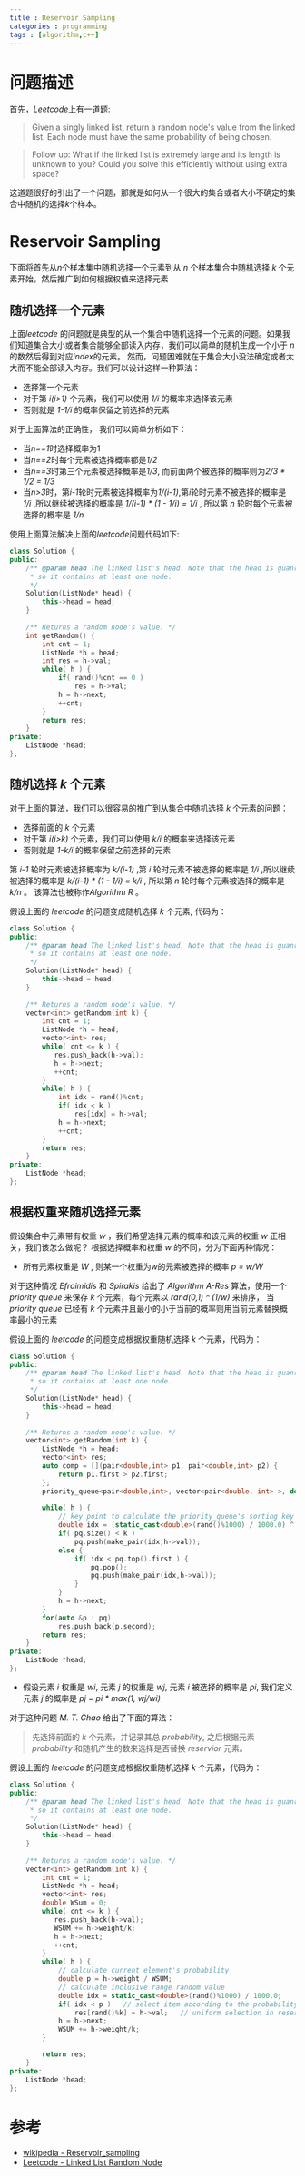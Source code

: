 ```yaml
---
title : Reservoir Sampling
categories : programming
tags : [algorithm,c++]
---
```


# 问题描述

首先，*Leetcode*上有一道题:

> Given a singly linked list, return a random node's value from the linked list. Each node must have the same probability of being chosen. 

> Follow up:
    What if the linked list is extremely large and its length is unknown to you? Could you solve this efficiently without using extra space?

这道题很好的引出了一个问题，那就是如何从一个很大的集合或者大小不确定的集合中随机的选择*k*个样本。

# Reservoir Sampling

下面将首先从*n*个样本集中随机选择一个元素到从 *n* 个样本集合中随机选择 *k* 个元素开始，然后推广到如何根据权值来选择元素

## 随机选择一个元素

上面*leetcode* 的问题就是典型的从一个集合中随机选择一个元素的问题。如果我们知道集合大小或者集合能够全部读入内存，我们可以简单的随机生成一个小于 *n* 的数然后得到对应*index*的元素。 然而，问题困难就在于集合大小没法确定或者太大而不能全部读入内存。我们可以设计这样一种算法：

* 选择第一个元素
* 对于第 *i(i>1)* 个元素，我们可以使用 *1/i* 的概率来选择该元素
* 否则就是 *1-1/i* 的概率保留之前选择的元素

对于上面算法的正确性， 我们可以简单分析如下：

* 当*n==1*时选择概率为1
* 当*n==2*时每个元素被选择概率都是*1/2*
* 当*n==3*时第三个元素被选择概率是*1/3*, 而前面两个被选择的概率则为*2/3 * 1/2 = 1/3*
* 当*n>3*时，第*i-1*轮时元素被选择概率为*1/(i-1)*,第*i*轮时元素不被选择的概率是 *1/i* ,所以继续被选择的概率是 *1/(i-1) * (1 - 1/i) = 1/i* , 所以第 *n* 轮时每个元素被选择的概率是 *1/n*

使用上面算法解决上面的*leetcode*问题代码如下:

```cpp
class Solution {
public:
    /** @param head The linked list's head. Note that the head is guanranteed to be not null, 
     * so it contains at least one node.
     */
    Solution(ListNode* head) {
        this->head = head;
    }
    
    /** Returns a random node's value. */
    int getRandom() {
        int cnt = 1;
        ListNode *h = head;
        int res = h->val;
        while( h ) {
            if( rand()%cnt == 0 )
                res = h->val;
            h = h->next;
            ++cnt;
        }
        return res;
    }
private:
    ListNode *head;
};
```

## 随机选择 *k* 个元素

对于上面的算法，我们可以很容易的推广到从集合中随机选择 *k* 个元素的问题：

* 选择前面的 *k* 个元素
* 对于第 *i(i>k)* 个元素，我们可以使用 *k/i* 的概率来选择该元素
* 否则就是 *1-k/i* 的概率保留之前选择的元素

第 *i-1* 轮时元素被选择概率为 *k/(i-1)* ,第 *i* 轮时元素不被选择的概率是 *1/i* ,所以继续被选择的概率是 *k/(i-1) * (1 - 1/i) = k/i* , 所以第 *n* 轮时每个元素被选择的概率是 *k/n* 。 该算法也被称作*Algorithm R* 。

假设上面的 *leetcode* 的问题变成随机选择 *k* 个元素, 代码为：

```cpp
class Solution {
public:
    /** @param head The linked list's head. Note that the head is guanranteed to be not null, 
     * so it contains at least one node.
     */
    Solution(ListNode* head) {
        this->head = head;
    }
    
    /** Returns a random node's value. */
    vector<int> getRandom(int k) {
        int cnt = 1;
        ListNode *h = head;
        vector<int> res;
        while( cnt <= k ) {
           res.push_back(h->val);
           h = h->next;
           ++cnt;
        }
        while( h ) {
            int idx = rand()%cnt;
            if( idx < k )
                res[idx] = h->val;
            h = h->next;
            ++cnt;
        }
        return res;
    }
private:
    ListNode *head;
};
```

## 根据权重来随机选择元素

假设集合中元素带有权重 *w* ，我们希望选择元素的概率和该元素的权重 *w* 正相关，我们该怎么做呢？
根据选择概率和权重 *w* 的不同，分为下面两种情况：

* 所有元素权重是 *W* , 则某一个权重为*w*的元素被选择的概率 *p = w/W*

对于这种情况 *Efraimidis* 和 *Spirakis* 给出了 *Algorithm A-Res* 算法，使用一个 *priority queue* 来保存 *k* 个元素，每个元素以 *rand(0,1) ^ (1/w)* 来排序， 当 *priority queue* 已经有 *k* 个元素并且最小的小于当前的概率则用当前元素替换概率最小的元素

假设上面的 *leetcode* 的问题变成根据权重随机选择 *k* 个元素，代码为：

```cpp
class Solution {
public:
    /** @param head The linked list's head. Note that the head is guanranteed to be not null, 
     * so it contains at least one node.
     */
    Solution(ListNode* head) {
        this->head = head;
    }
    
    /** Returns a random node's value. */
    vector<int> getRandom(int k) {
        ListNode *h = head;
        vector<int> res;
        auto comp = [](pair<double,int> p1, pair<double,int> p2) {
            return p1.first > p2.first;
        };
        priority_queue<pair<double,int>, vector<pair<double, int> >, decltype(comp) > pq(comp);
        
        while( h ) {
            // key point to calculate the priority_queue's sorting key : inclusive range
            double idx = (static_cast<double>(rand()%1000) / 1000.0) ^ h->weight;
            if( pq.size() < k )
                pq.push(make_pair(idx,h->val));
            else {
                if( idx < pq.top().first ) {
                    pq.pop();
                    pq.push(make_pair(idx,h->val));
                }
            }
            h = h->next;
        }
        for(auto &p : pq)
            res.push_back(p.second);
        return res;
    }
private:
    ListNode *head;
};
```

* 假设元素 *i* 权重是 *wi*, 元素 *j* 的权重是 *wj*, 元素 *i* 被选择的概率是 *pi*, 我们定义元素 *j* 的概率是 *pj = pi * max(1, wj/wi)*

对于这种问题 *M. T. Chao* 给出了下面的算法：

> 先选择前面的 *k* 个元素，并记录其总 *probability*, 之后根据元素 *probability* 和随机产生的数来选择是否替换 *reservior* 元素。

假设上面的 *leetcode* 的问题变成根据权重随机选择 *k* 个元素，代码为：

```cpp
class Solution {
public:
    /** @param head The linked list's head. Note that the head is guanranteed to be not null, 
     * so it contains at least one node.
     */
    Solution(ListNode* head) {
        this->head = head;
    }
    
    /** Returns a random node's value. */
    vector<int> getRandom(int k) {
        int cnt = 1;
        ListNode *h = head;
        vector<int> res;
        double WSum = 0;
        while( cnt <= k ) {
           res.push_back(h->val);
           WSUM += h->weight/k;
           h = h->next;
           ++cnt;
        }    
        while( h ) {
            // calculate current element's probability
            double p = h->weight / WSUM;
            // calculate inclusive range random value
            double idx = static_cast<double>(rand()%1000) / 1000.0;
            if( idx < p )   // select item according to the probability
                res[rand()%k] = h->val;   // uniform selection in reservior for replacement
            h = h->next;
            WSUM += h->weight/k;
        }

        return res;
    }
private:
    ListNode *head;
};
```

# 参考

* [wikipedia - Reservoir_sampling](https://en.wikipedia.org/wiki/Reservoir_sampling)  
* [Leetcode - Linked List Random Node](https://leetcode.com/problems/linked-list-random-node/)  
